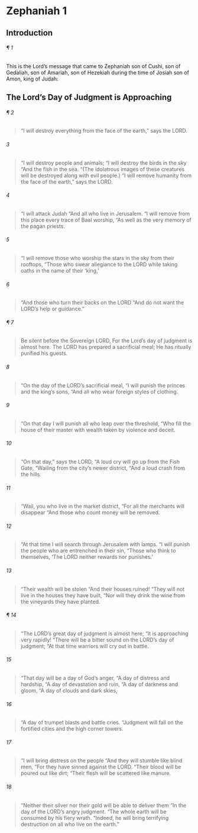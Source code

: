 # Zephaniah 1
## Introduction
###### ¶ 1
This is the Lord’s message that came to Zephaniah son of Cushi, son of Gedaliah, son of Amariah, son of Hezekiah during the time of Josiah son of Amon, king of Judah:
## The Lord’s Day of Judgment is Approaching
###### ¶ 2
> “I will destroy everything from the face of the earth,” says the LORD.
###### 3
> “I will destroy people and animals;
> “I will destroy the birds in the sky
> “And the fish in the sea.
> “(The idolatrous images of these creatures will be destroyed along with evil people.)
> “I will remove humanity from the face of the earth,” says the LORD.
###### 4
> “I will attack Judah
> “And all who live in Jerusalem.
> “I will remove from this place every trace of Baal worship,
> “As well as the very memory of the pagan priests.
###### 5
> “I will remove those who worship the stars in the sky from their rooftops,
> “Those who swear allegiance to the LORD while taking oaths in the name of their ‘king,’
###### 6
> “And those who turn their backs on the LORD
> “And do not want the LORD’s help or guidance.”
###### ¶ 7
> Be silent before the Sovereign LORD,
> For the Lord’s day of judgment is almost here.
> The LORD has prepared a sacrificial meal;
> He has ritually purified his guests.
###### 8
> “On the day of the LORD’s sacrificial meal,
> “I will punish the princes and the king’s sons,
> “And all who wear foreign styles of clothing.
###### 9
> “On that day I will punish all who leap over the threshold,
> “Who fill the house of their master with wealth taken by violence and deceit.
###### 10
> “On that day,” says the LORD,
> “A loud cry will go up from the Fish Gate,
> “Wailing from the city’s newer district,
> “And a loud crash from the hills.
###### 11
> “Wail, you who live in the market district,
> “For all the merchants will disappear
> “And those who count money will be removed.
###### 12
> “At that time I will search through Jerusalem with lamps.
> “I will punish the people who are entrenched in their sin,
> “Those who think to themselves,
> ‘The LORD neither rewards nor punishes.’
###### 13
> “Their wealth will be stolen
> “And their houses ruined!
> “They will not live in the houses they have built,
> “Nor will they drink the wine from the vineyards they have planted.
###### ¶ 14
> “The LORD’s great day of judgment is almost here;
> “It is approaching very rapidly!
> “There will be a bitter sound on the LORD’s day of judgment;
> “At that time warriors will cry out in battle.
###### 15
> “That day will be a day of God’s anger,
> “A day of distress and hardship,
> “A day of devastation and ruin,
> “A day of darkness and gloom,
> “A day of clouds and dark skies,
###### 16
> “A day of trumpet blasts and battle cries.
> “Judgment will fall on the fortified cities and the high corner towers.
###### 17
> “I will bring distress on the people
> “And they will stumble like blind men,
> “For they have sinned against the LORD.
> “Their blood will be poured out like dirt;
> “Their flesh will be scattered like manure.
###### 18
> “Neither their silver nor their gold will be able to deliver them
> “In the day of the LORD’s angry judgment.
> “The whole earth will be consumed by his fiery wrath.
> “Indeed, he will bring terrifying destruction on all who live on the earth.”
